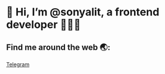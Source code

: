 # 👋 Hi, I’m @sonyalit, a frontend developer 👩🏽‍💻

## Find me around the web 🌏:
<a href="https://t.me/sonyalit113">Telegram</a>

<!---
sonyalit/sonyalit is a ✨ special ✨ repository because its `README.md` (this file) appears on your GitHub profile.
You can click the Preview link to take a look at your changes.
--->
